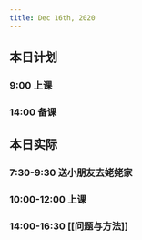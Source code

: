 ```yaml
---
title: Dec 16th, 2020
---
```


## 本日计划
### 9:00 上课
### 14:00 备课
## 本日实际
### 7:30-9:30 送小朋友去姥姥家
### 10:00-12:00 上课
### 14:00-16:30 [[问题与方法]]
### 
